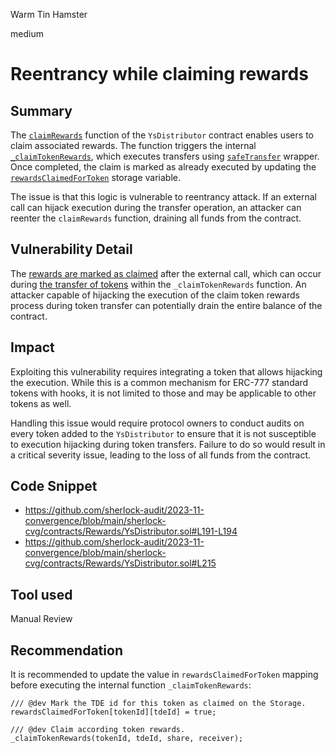 Warm Tin Hamster

medium

# Reentrancy while claiming rewards

## Summary

The [`claimRewards`](https://github.com/sherlock-audit/2023-11-convergence/blob/main/sherlock-cvg/contracts/Rewards/YsDistributor.sol#L155-L195) function of the `YsDistributor` contract enables users to claim associated rewards. The function triggers the internal [`_claimTokenRewards`](https://github.com/sherlock-audit/2023-11-convergence/blob/main/sherlock-cvg/contracts/Rewards/YsDistributor.sol#L205-L223), which executes transfers using [`safeTransfer`](https://github.com/sherlock-audit/2023-11-convergence/blob/main/sherlock-cvg/contracts/Rewards/YsDistributor.sol#L215) wrapper. Once completed, the claim is marked as already executed by updating the [`rewardsClaimedForToken`](https://github.com/sherlock-audit/2023-11-convergence/blob/main/sherlock-cvg/contracts/Rewards/YsDistributor.sol#L194) storage variable.

The issue is that this logic is vulnerable to reentrancy attack. If an external call can hijack execution during the transfer operation, an attacker can reenter the `claimRewards` function, draining all funds from the contract.

## Vulnerability Detail

The [rewards are marked as claimed](https://github.com/sherlock-audit/2023-11-convergence/blob/main/sherlock-cvg/contracts/Rewards/YsDistributor.sol#L194) after the external call, which can occur during [the transfer of tokens](https://github.com/sherlock-audit/2023-11-convergence/blob/main/sherlock-cvg/contracts/Rewards/YsDistributor.sol#L215) within the `_claimTokenRewards` function. An attacker capable of hijacking the execution of the claim token rewards process during token transfer can potentially drain the entire balance of the contract.

## Impact

Exploiting this vulnerability requires integrating a token that allows hijacking the execution. While this is a common mechanism for ERC-777 standard tokens with hooks, it is not limited to those and may be applicable to other tokens as well.

Handling this issue would require protocol owners to conduct audits on every token added to the `YsDistributor` to ensure that it is not susceptible to execution hijacking during token transfers. Failure to do so would result in a critical severity issue, leading to the loss of all funds from the contract.

## Code Snippet

- https://github.com/sherlock-audit/2023-11-convergence/blob/main/sherlock-cvg/contracts/Rewards/YsDistributor.sol#L191-L194
- https://github.com/sherlock-audit/2023-11-convergence/blob/main/sherlock-cvg/contracts/Rewards/YsDistributor.sol#L215

## Tool used

Manual Review

## Recommendation

It is recommended to update the value in `rewardsClaimedForToken` mapping before executing the internal function `_claimTokenRewards`:
```solidity
/// @dev Mark the TDE id for this token as claimed on the Storage.
rewardsClaimedForToken[tokenId][tdeId] = true;

/// @dev Claim according token rewards.
_claimTokenRewards(tokenId, tdeId, share, receiver);
```
